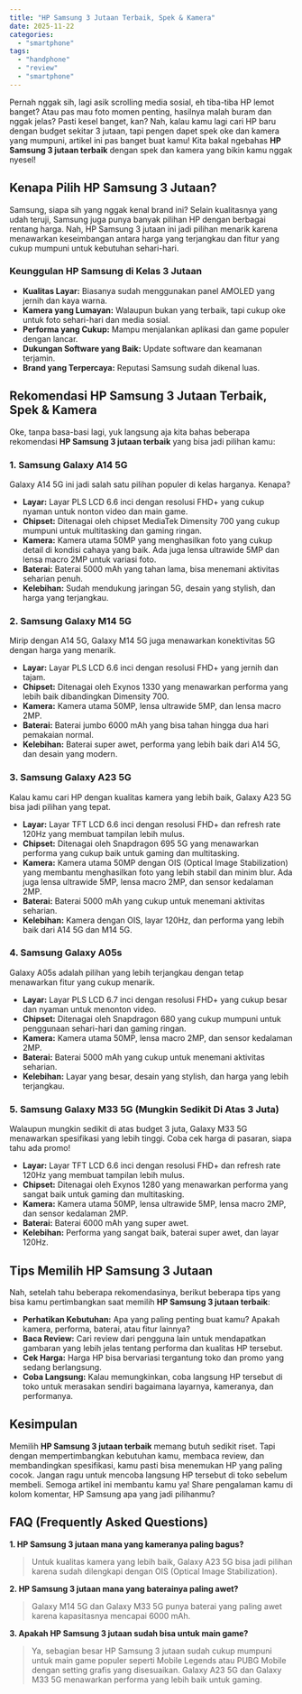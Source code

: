 ```yaml
---
title: "HP Samsung 3 Jutaan Terbaik, Spek & Kamera"
date: 2025-11-22
categories: 
  - "smartphone"
tags: 
  - "handphone"
  - "review"
  - "smartphone"
---
```


Pernah nggak sih, lagi asik scrolling media sosial, eh tiba-tiba HP lemot banget? Atau pas mau foto momen penting, hasilnya malah buram dan nggak jelas? Pasti kesel banget, kan? Nah, kalau kamu lagi cari HP baru dengan budget sekitar 3 jutaan, tapi pengen dapet spek oke dan kamera yang mumpuni, artikel ini pas banget buat kamu! Kita bakal ngebahas **HP Samsung 3 jutaan terbaik** dengan spek dan kamera yang bikin kamu nggak nyesel!

## Kenapa Pilih HP Samsung 3 Jutaan?

Samsung, siapa sih yang nggak kenal brand ini? Selain kualitasnya yang udah teruji, Samsung juga punya banyak pilihan HP dengan berbagai rentang harga. Nah, HP Samsung 3 jutaan ini jadi pilihan menarik karena menawarkan keseimbangan antara harga yang terjangkau dan fitur yang cukup mumpuni untuk kebutuhan sehari-hari.

### Keunggulan HP Samsung di Kelas 3 Jutaan

- **Kualitas Layar:** Biasanya sudah menggunakan panel AMOLED yang jernih dan kaya warna.
- **Kamera yang Lumayan:** Walaupun bukan yang terbaik, tapi cukup oke untuk foto sehari-hari dan media sosial.
- **Performa yang Cukup:** Mampu menjalankan aplikasi dan game populer dengan lancar.
- **Dukungan Software yang Baik:** Update software dan keamanan terjamin.
- **Brand yang Terpercaya:** Reputasi Samsung sudah dikenal luas.

## Rekomendasi HP Samsung 3 Jutaan Terbaik, Spek & Kamera

Oke, tanpa basa-basi lagi, yuk langsung aja kita bahas beberapa rekomendasi **HP Samsung 3 jutaan terbaik** yang bisa jadi pilihan kamu:

### 1\. Samsung Galaxy A14 5G

Galaxy A14 5G ini jadi salah satu pilihan populer di kelas harganya. Kenapa?

- **Layar:** Layar PLS LCD 6.6 inci dengan resolusi FHD+ yang cukup nyaman untuk nonton video dan main game.
- **Chipset:** Ditenagai oleh chipset MediaTek Dimensity 700 yang cukup mumpuni untuk multitasking dan gaming ringan.
- **Kamera:** Kamera utama 50MP yang menghasilkan foto yang cukup detail di kondisi cahaya yang baik. Ada juga lensa ultrawide 5MP dan lensa macro 2MP untuk variasi foto.
- **Baterai:** Baterai 5000 mAh yang tahan lama, bisa menemani aktivitas seharian penuh.
- **Kelebihan:** Sudah mendukung jaringan 5G, desain yang stylish, dan harga yang terjangkau.

### 2\. Samsung Galaxy M14 5G

Mirip dengan A14 5G, Galaxy M14 5G juga menawarkan konektivitas 5G dengan harga yang menarik.

- **Layar:** Layar PLS LCD 6.6 inci dengan resolusi FHD+ yang jernih dan tajam.
- **Chipset:** Ditenagai oleh Exynos 1330 yang menawarkan performa yang lebih baik dibandingkan Dimensity 700.
- **Kamera:** Kamera utama 50MP, lensa ultrawide 5MP, dan lensa macro 2MP.
- **Baterai:** Baterai jumbo 6000 mAh yang bisa tahan hingga dua hari pemakaian normal.
- **Kelebihan:** Baterai super awet, performa yang lebih baik dari A14 5G, dan desain yang modern.

### 3\. Samsung Galaxy A23 5G

Kalau kamu cari HP dengan kualitas kamera yang lebih baik, Galaxy A23 5G bisa jadi pilihan yang tepat.

- **Layar:** Layar TFT LCD 6.6 inci dengan resolusi FHD+ dan refresh rate 120Hz yang membuat tampilan lebih mulus.
- **Chipset:** Ditenagai oleh Snapdragon 695 5G yang menawarkan performa yang cukup baik untuk gaming dan multitasking.
- **Kamera:** Kamera utama 50MP dengan OIS (Optical Image Stabilization) yang membantu menghasilkan foto yang lebih stabil dan minim blur. Ada juga lensa ultrawide 5MP, lensa macro 2MP, dan sensor kedalaman 2MP.
- **Baterai:** Baterai 5000 mAh yang cukup untuk menemani aktivitas seharian.
- **Kelebihan:** Kamera dengan OIS, layar 120Hz, dan performa yang lebih baik dari A14 5G dan M14 5G.

### 4\. Samsung Galaxy A05s

Galaxy A05s adalah pilihan yang lebih terjangkau dengan tetap menawarkan fitur yang cukup menarik.

- **Layar:** Layar PLS LCD 6.7 inci dengan resolusi FHD+ yang cukup besar dan nyaman untuk menonton video.
- **Chipset:** Ditenagai oleh Snapdragon 680 yang cukup mumpuni untuk penggunaan sehari-hari dan gaming ringan.
- **Kamera:** Kamera utama 50MP, lensa macro 2MP, dan sensor kedalaman 2MP.
- **Baterai:** Baterai 5000 mAh yang cukup untuk menemani aktivitas seharian.
- **Kelebihan:** Layar yang besar, desain yang stylish, dan harga yang lebih terjangkau.

### 5\. Samsung Galaxy M33 5G (Mungkin Sedikit Di Atas 3 Juta)

Walaupun mungkin sedikit di atas budget 3 juta, Galaxy M33 5G menawarkan spesifikasi yang lebih tinggi. Coba cek harga di pasaran, siapa tahu ada promo!

- **Layar:** Layar TFT LCD 6.6 inci dengan resolusi FHD+ dan refresh rate 120Hz yang membuat tampilan lebih mulus.
- **Chipset:** Ditenagai oleh Exynos 1280 yang menawarkan performa yang sangat baik untuk gaming dan multitasking.
- **Kamera:** Kamera utama 50MP, lensa ultrawide 5MP, lensa macro 2MP, dan sensor kedalaman 2MP.
- **Baterai:** Baterai 6000 mAh yang super awet.
- **Kelebihan:** Performa yang sangat baik, baterai super awet, dan layar 120Hz.

## Tips Memilih HP Samsung 3 Jutaan

Nah, setelah tahu beberapa rekomendasinya, berikut beberapa tips yang bisa kamu pertimbangkan saat memilih **HP Samsung 3 jutaan terbaik**:

- **Perhatikan Kebutuhan:** Apa yang paling penting buat kamu? Apakah kamera, performa, baterai, atau fitur lainnya?
- **Baca Review:** Cari review dari pengguna lain untuk mendapatkan gambaran yang lebih jelas tentang performa dan kualitas HP tersebut.
- **Cek Harga:** Harga HP bisa bervariasi tergantung toko dan promo yang sedang berlangsung.
- **Coba Langsung:** Kalau memungkinkan, coba langsung HP tersebut di toko untuk merasakan sendiri bagaimana layarnya, kameranya, dan performanya.

## Kesimpulan

Memilih **HP Samsung 3 jutaan terbaik** memang butuh sedikit riset. Tapi dengan mempertimbangkan kebutuhan kamu, membaca review, dan membandingkan spesifikasi, kamu pasti bisa menemukan HP yang paling cocok. Jangan ragu untuk mencoba langsung HP tersebut di toko sebelum membeli. Semoga artikel ini membantu kamu ya! Share pengalaman kamu di kolom komentar, HP Samsung apa yang jadi pilihanmu?

## FAQ (Frequently Asked Questions)

**1\. HP Samsung 3 jutaan mana yang kameranya paling bagus?**

> Untuk kualitas kamera yang lebih baik, Galaxy A23 5G bisa jadi pilihan karena sudah dilengkapi dengan OIS (Optical Image Stabilization).

**2\. HP Samsung 3 jutaan mana yang baterainya paling awet?**

> Galaxy M14 5G dan Galaxy M33 5G punya baterai yang paling awet karena kapasitasnya mencapai 6000 mAh.

**3\. Apakah HP Samsung 3 jutaan sudah bisa untuk main game?**

> Ya, sebagian besar HP Samsung 3 jutaan sudah cukup mumpuni untuk main game populer seperti Mobile Legends atau PUBG Mobile dengan setting grafis yang disesuaikan. Galaxy A23 5G dan Galaxy M33 5G menawarkan performa yang lebih baik untuk gaming.
